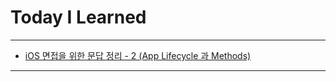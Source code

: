 # Today I Learned

- - -

- [iOS 면접을 위한 문답 정리 - 2 (App Lifecycle 과 Methods)](https://vincentgeranium.github.io/ios,/swift/2020/05/23/iOS-QnA-Summary-1.html)

- - -
